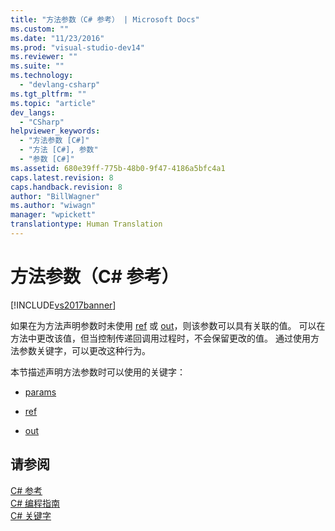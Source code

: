 ```yaml
---
title: "方法参数（C# 参考） | Microsoft Docs"
ms.custom: ""
ms.date: "11/23/2016"
ms.prod: "visual-studio-dev14"
ms.reviewer: ""
ms.suite: ""
ms.technology: 
  - "devlang-csharp"
ms.tgt_pltfrm: ""
ms.topic: "article"
dev_langs: 
  - "CSharp"
helpviewer_keywords: 
  - "方法参数 [C#]"
  - "方法 [C#], 参数"
  - "参数 [C#]"
ms.assetid: 680e39ff-775b-48b0-9f47-4186a5bfc4a1
caps.latest.revision: 8
caps.handback.revision: 8
author: "BillWagner"
ms.author: "wiwagn"
manager: "wpickett"
translationtype: Human Translation
---
```

# 方法参数（C# 参考）
[!INCLUDE[vs2017banner](../../../csharp/includes/vs2017banner.md)]

如果在为方法声明参数时未使用 [ref](../../../csharp/language-reference/keywords/ref.md) 或 [out](../../../csharp/language-reference/keywords/out.md)，则该参数可以具有关联的值。  可以在方法中更改该值，但当控制传递回调用过程时，不会保留更改的值。  通过使用方法参数关键字，可以更改这种行为。  
  
 本节描述声明方法参数时可以使用的关键字：  
  
-   [params](../../../csharp/language-reference/keywords/params.md)  
  
-   [ref](../../../csharp/language-reference/keywords/ref.md)  
  
-   [out](../../../csharp/language-reference/keywords/out.md)  
  
## 请参阅  
 [C\# 参考](../../../csharp/language-reference/index.md)   
 [C\# 编程指南](../../../csharp/programming-guide/index.md)   
 [C\# 关键字](../../../csharp/language-reference/keywords/index.md)